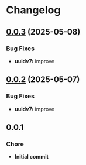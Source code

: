 # Changelog

## [0.0.3](https://github.com/bitrix24/b24rabbitmq/compare/v0.0.2...v0.0.3) (2025-05-08)

### Bug Fixes

* **uuidv7:** improve

## [0.0.2](https://github.com/bitrix24/b24rabbitmq/compare/v0.0.1...v0.0.2) (2025-05-07)

### Bug Fixes

* **uuidv7:** improve

## 0.0.1

### Chore

* **Initial commit**
